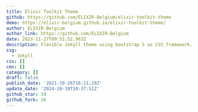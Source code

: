 ```yaml
---
title: Elixir Toolkit Theme
github: https://github.com/ELIXIR-Belgium/elixir-toolkit-theme
demo: https://elixir-belgium.github.io/elixir-toolkit-theme/
author: ELIXIR-Belgium
author_link: https://github.com/ELIXIR-Belgium
date: 2023-11-27T09:51:52.963Z
description: Flexible Jekyll theme using bootstrap 5 as CSS framework.
ssg:
  - Jekyll
css: []
cms: []
category: []
draft: false
publish_date: '2021-10-26T16:11:29Z'
update_date: '2024-10-10T10:37:51Z'
github_star: 19
github_fork: 16
---
```

